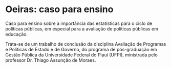 # Oeiras: caso para ensino
Caso para ensino sobre a importância das estatísticas para o ciclo de políticas públicas, em especial para a avaliação de políticas públicas em educação.

Trata-se de um trabalho de conclusão da disciplina Avaliação de Programas e Políticas de Estado e de Governo, do programa de pós-graduação em Gestão Pública da Universidade Federal do Piauí (UFPI), ministrada pelo professor Dr. Thiago Assunção de Moraes.
